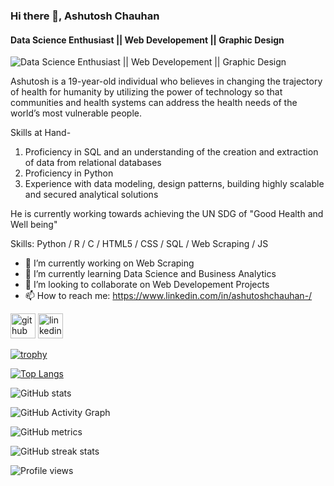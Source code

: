 ### Hi there 👋, Ashutosh Chauhan
#### Data Science Enthusiast || Web Developement || Graphic Design
![Data Science Enthusiast || Web Developement || Graphic Design](https://media-exp1.licdn.com/dms/image/C4E16AQEBSa5jFsOyJg/profile-displaybackgroundimage-shrink_350_1400/0/1612163278936?e=1664409600&v=beta&t=5JsW9zq-LtdnyVNupthTRAqHOX7qQtn2jwaIMOWEOmc)

Ashutosh is a 19-year-old individual who believes in changing the trajectory of health for humanity by utilizing the power of technology so that communities and health systems can address the health needs of the world’s most vulnerable people.

Skills at Hand-
1. Proficiency in SQL and an understanding of the creation and extraction of data from relational databases
2. Proficiency in Python
3. Experience with data modeling, design patterns, building highly scalable and secured analytical solutions

He is currently working towards achieving the UN SDG of "Good Health and Well being"

Skills:  Python / R / C / HTML5 / CSS / SQL / Web Scraping / JS

- 🔭 I’m currently working on  Web Scraping 
- 🌱 I’m currently learning Data Science and Business Analytics 
- 👯 I’m looking to collaborate on Web Developement Projects 
- 📫 How to reach me: https://www.linkedin.com/in/ashutoshchauhan-/ 


[<img src='https://cdn.jsdelivr.net/npm/simple-icons@3.0.1/icons/github.svg' alt='github' height='40'>](https://github.com/ashutosh-chauhan-github)  [<img src='https://cdn.jsdelivr.net/npm/simple-icons@3.0.1/icons/linkedin.svg' alt='linkedin' height='40'>](https://www.linkedin.com/in/ashutoshchauhan/)  

[![trophy](https://github-profile-trophy.vercel.app/?username=ashutosh-chauhan-github)](https://github.com/ryo-ma/github-profile-trophy)

[![Top Langs](https://github-readme-stats.vercel.app/api/top-langs/?username=ashutosh-chauhan-github)](https://github.com/anuraghazra/github-readme-stats)

![GitHub stats](https://github-readme-stats.vercel.app/api?username=ashutosh-chauhan-github&show_icons=true)  

![GitHub Activity Graph](https://activity-graph.herokuapp.com/graph?username=ashutosh-chauhan-github)  

![GitHub metrics](https://metrics.lecoq.io/ashutosh-chauhan-github)  

![GitHub streak stats](https://github-readme-streak-stats.herokuapp.com/?user=ashutosh-chauhan-github)  

![Profile views](https://gpvc.arturio.dev/ashutosh-chauhan-github)  
